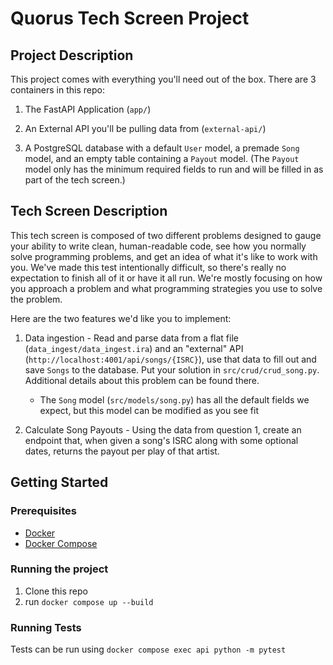 # Quorus Tech Screen Project

## Project Description

This project comes with everything you'll need out of the box.
There are 3 containers in this repo:
 1. The FastAPI Application (`app/`)

 2. An External API you'll be pulling data from (`external-api/`)

 3. A PostgreSQL database with a default `User` model, a premade
    `Song` model, and an empty table containing a `Payout` model.
    (The `Payout` model only has the minimum required fields to run 
    and will be filled in as part of the tech screen.)

## Tech Screen Description

This tech screen is composed of two different problems designed to 
gauge your ability to write clean, human-readable code, see how you 
normally solve programming problems, and get an idea of what it's like
to work with you. We've made this test intentionally difficult, so there's
really no expectation to finish all of it or have it all run. We're mostly
focusing on how you approach a problem and what programming strategies you 
use to solve the problem. 

Here are the two features we'd like you to implement:

1. Data ingestion - Read and parse data from a flat file (`data_ingest/data_ingest.ira`) 
    and an "external" API (`http://localhost:4001/api/songs/{ISRC}`),
    use that data to fill out and save `Songs` to the database. 
    Put your solution in `src/crud/crud_song.py`. Additional details 
    about this problem can be found there. 
    
    - The `Song` model (`src/models/song.py`) has all the default fields
    we expect, but this model can be modified as you see fit 

2. Calculate Song Payouts - Using the data from question 1, create an     
   endpoint that, when given a song's ISRC along with some optional dates,
   returns the payout per play of that artist.  

## Getting Started

### Prerequisites

- [Docker](https://docs.docker.com/get-docker/)
- [Docker Compose](https://docs.docker.com/compose/install/)

### Running the project
 
1. Clone this repo
3. run `docker compose up --build`

### Running Tests

Tests can be run using `docker compose exec api python -m pytest`











